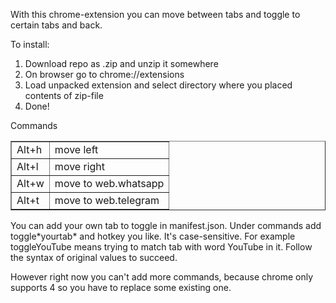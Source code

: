 With this chrome-extension you can move between tabs and toggle to certain tabs and back.

<p>
To install:<br>

<ol>
<li>Download repo as .zip and unzip it somewhere</li>
<li>On browser go to chrome://extensions</li>
<li>Load unpacked extension and select directory where you placed contents of zip-file</li>
<li>Done!</li>
</ol>
<p>
Commands <br>
<table border="black solid 1px">
	<tr>
		<td>Alt+h</td>
		<td>move left</td>
	</tr>
	<tr>
		<td>Alt+l</td>
		<td>move right</td>
	</tr>
	<tr>
		<td>Alt+w</td>
		<td>move to web.whatsapp</td>
	</tr>
	<tr>
		<td>Alt+t</td>
		<td>move to web.telegram</td>
	</tr>
</table>
</p>
<p>
	You can add your own tab to toggle in manifest.json. Under commands add toggle*yourtab* and 
	hotkey you like. It's case-sensitive.
	For example toggleYouTube means trying to match tab with word YouTube in it.
	Follow the syntax of original values to succeed. 
</p>
<p>
	However right now you can't add more commands,
	because chrome only supports 4 so you have to replace some existing one.
</p>
